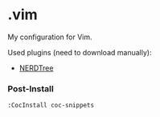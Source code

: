 # .vim

My configuration for Vim.

Used plugins (need to download manually):

- [NERDTree](https://github.com/preservim/nerdtree)

### Post-Install

```
:CocInstall coc-snippets
```
